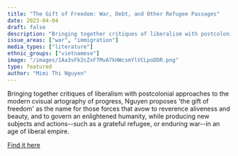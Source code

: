 ```yaml
---
title: "The Gift of Freedom: War, Debt, and Other Refugee Passages"
date: 2023-04-04
draft: false
description: "Bringing together critiques of liberalism with postcolonial approaches to the modern cvisual artography of progress, Nguyen proposes 'the gift of freedom' as the name for those forces that avow to reverence aliveness and beauty, and to govern an enlightened humanity, while producing new subjects and actions--such as a grateful refugee, or enduring war--in an age of liberal empire."
issue_areas: ["war", "immigration"]
media_types: ["literature"]
ethnic_groups: ["vietnamese"]
image: "/images/1Aa3sFk2cZxF7MvA7kHWcsmYlVCLpoDDR.png"
type: featured
author: "Mimi Thi Nguyen"
---
```


Bringing together critiques of liberalism with postcolonial approaches to the modern cvisual artography of progress, Nguyen proposes 'the gift of freedom' as the name for those forces that avow to reverence aliveness and beauty, and to govern an enlightened humanity, while producing new subjects and actions--such as a grateful refugee, or enduring war--in an age of liberal empire.

[Find it here](https://www.jstor.org/stable/j.ctv1220ns7)
